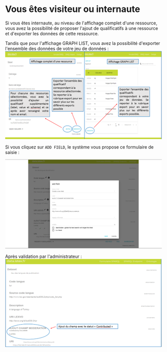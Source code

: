# Vous êtes visiteur ou internaute

Si vous êtes internaute, au niveau de l'affichage complet d'une ressource, vous avez la possibilité de proposer l'ajout de qualificatifs à une ressource et d'exporter les données de cette ressource.

Tandis que pour l'affichage GRAPH LIST, vous avez la possibilité d'exporter l'ensemble des données de votre jeu de données :                                                                                                                                            ![Bouton d'export des données](/assets/editionpageinternaute.png)

Si vous cliquez sur `ADD FIELD`, le système vous propose ce formulaire de saisie :

![Formulaire d'ajout de champ](/assets/editionpageinternaute2.png)

Après validation par l'administrateur :
![Champ avec statut "Contributed"](/assets/editionpageinternaute3.png)
